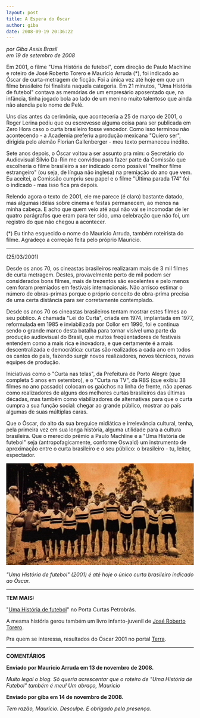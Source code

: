 ```yaml
---
layout: post
title: A Espera do Óscar
author: giba
date: 2008-09-19 20:36:22
---
```

*por Giba Assis Brasil*\
*em 19 de setembro de 2008*

Em 2001, o filme "Uma História de futebol", com direção de Paulo Machline e roteiro de José Roberto Torero e Maurício Arruda (*), foi indicado ao Óscar de curta-metragem de ficção. Foi a única vez até hoje em que um filme brasileiro foi finalista naquela categoria. Em 21 minutos, "Uma História de futebol" contava as memórias de um empresário aposentado que, na infância, tinha jogado bola ao lado de um menino muito talentoso que ainda não atendia pelo nome de Pelé.

Uns dias antes da cerimônia, que aconteceria a 25 de março de 2001, o Roger Lerina pediu que eu escrevesse alguma coisa para ser publicada em Zero Hora caso o curta brasileiro fosse vencedor. Como isso terminou não acontecendo - a Academia preferiu a produção mexicana "Quiero ser", dirigida pelo alemão Florian Gallenberger - meu texto permaneceu inédito.

Sete anos depois, o Óscar voltou a ser assunto pra mim: o Secretário do Audiovisual Sílvio Da-Rin me convidou para fazer parte da Comissão que escolheria o filme brasileiro a ser indicado como possível "melhor filme estrangeiro" (ou seja, de língua não inglesa) na premiação do ano que vem. Eu aceitei, a Comissão cumpriu seu papel e o filme "Última parada 174" foi o indicado - mas isso fica pra depois.

Relendo agora o texto de 2001, ele me parece (é claro) bastante datado, mas algumas idéias sobre cinema e festas permanecem, ao menos na minha cabeça. E acho que quem veio até aqui não vai se incomodar de ler quatro parágrafos que eram para ter sido, uma celebração que não foi, um registro do que não chegou a acontecer.

(*) Eu tinha esquecido o nome do Maurício Arruda, também roteirista do filme. Agradeço a correção feita pelo próprio Maurício.

- - -

(25/03/2001)

Desde os anos 70, os cineastas brasileiros realizaram mais de 3 mil filmes de curta metragem. Destes, provavelmente perto de mil podem ser considerados bons filmes, mais de trezentos são excelentes e pelo menos cem foram premiados em festivais internacionais. Não arrisco estimar o número de obras-primas porque o próprio conceito de obra-prima precisa de uma certa distância para ser corretamente contemplado.

Desde os anos 70 os cineastas brasileiros tentam mostrar estes filmes ao seu público. A chamada "Lei do Curta", criada em 1974, implantada em 1977, reformulada em 1985 e inviabilizada por Collor em 1990, foi e continua sendo o grande marco desta batalha para tornar visível uma parte da produção audiovisual do Brasil, que muitos freqüentadores de festivais entendem como a mais rica e inovadora, e que certamente é a mais descentralizada e democrática: curtas são realizados a cada ano em todos os cantos do país, fazendo surgir novos realizadores, novos técnicos, novas equipes de produção.

Iniciativas como o "Curta nas telas", da Prefeitura de Porto Alegre (que completa 5 anos em setembro), e o "Curta na TV", da RBS (que exibiu 38 filmes no ano passado) colocam os gaúchos na linha de frente, não apenas como realizadores de alguns dos melhores curtas brasileiros das últimas décadas, mas também como viabilizadores de alternativas para que o curta cumpra a sua função social: chegar ao grande público, mostrar ao país algumas de suas múltiplas caras.

Que o Óscar, do alto da sua breguice midiática e irrelevância cultural, tenha, pela primeira vez em sua longa história, alguma utilidade para a cultura brasileira. Que o merecido prêmio a Paulo Machline e a "Uma História de futebol" seja (antropofagicamente, conforme Oswald) um instrumento de aproximação entre o curta brasileiro e o seu público: o brasileiro - tu, leitor, espectador.

![](/uploads/futebol.jpg)

*"Uma História de futebol" (2001) é até hoje o único curta brasileiro indicado ao Óscar.*

- - -

**TEM MAIS:**

"[Uma História de futebol](https://arquivo.casacinepoa.com.br/o-blog/giba-assis-brasil.html)" no Porta Curtas Petrobrás.

A mesma história gerou também um livro infanto-juvenil de [José Roberto Torero](http://www.objetiva.com.br/objetiva/cs/?q=node/613).

Pra quem se interessa, resultados do Óscar 2001 no portal [Terra](http://www.terra.com.br/cinema/oscar2001/).

- - -

**COMENTÁRIOS**

**Enviado por Mauricio Arruda em 13 de novembro de 2008.**

*Muito legal o blog. Só queria acrescentar que o roteiro de "Uma História de Futebol" também é meu! Um abraço, Mauricio*

**Enviado por giba em 14 de novembro de 2008.**

*Tem razão, Maurício. Desculpe. E obrigado pela presença.*